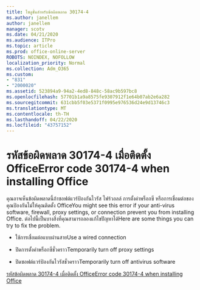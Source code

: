 ```yaml
---
title: โซลูชั่นสําหรับข้อผิดพลาด 30174-4
ms.author: janellem
author: janellem
manager: scotv
ms.date: 04/21/2020
ms.audience: ITPro
ms.topic: article
ms.prod: office-online-server
ROBOTS: NOINDEX, NOFOLLOW
localization_priority: Normal
ms.collection: Adm_O365
ms.custom:
- "831"
- "2000020"
ms.assetid: 523894a9-94a2-4ed8-848c-58ac9b597bc8
ms.openlocfilehash: 57701b1a9a8575fe9307912f1e64b07ab2e6a282
ms.sourcegitcommit: 631cbb5f03e5371f0995e976536d24e9d13746c3
ms.translationtype: MT
ms.contentlocale: th-TH
ms.lasthandoff: 04/22/2020
ms.locfileid: "43757152"
---
```

# <a name="error-code-30174-4-when-installing-office"></a><span data-ttu-id="6dafc-102">รหัสข้อผิดพลาด 30174-4 เมื่อติดตั้ง Office</span><span class="sxs-lookup"><span data-stu-id="6dafc-102">Error code 30174-4 when installing Office</span></span>

<span data-ttu-id="6dafc-103">คุณอาจเห็นข้อผิดพลาดนี้ถ้าซอฟต์แวร์ป้องกันไวรัส ไฟร์วอลล์ การตั้งค่าพร็อกซี หรือการเชื่อมต่อของคุณป้องกันไม่ให้คุณติดตั้ง Office</span><span class="sxs-lookup"><span data-stu-id="6dafc-103">You might see this error if your anti-virus software, firewall, proxy settings, or connection prevent you from installing Office.</span></span> <span data-ttu-id="6dafc-104">ต่อไปนี้เป็นบางสิ่งที่คุณสามารถลองแก้ไขปัญหาได้</span><span class="sxs-lookup"><span data-stu-id="6dafc-104">Here are some things you can try to fix the problem.</span></span>
  
- <span data-ttu-id="6dafc-105">ใช้การเชื่อมต่อแบบผ่านสาย</span><span class="sxs-lookup"><span data-stu-id="6dafc-105">Use a wired connection</span></span>

- <span data-ttu-id="6dafc-106">ปิดการตั้งค่าพร็อกซีชั่วคราว</span><span class="sxs-lookup"><span data-stu-id="6dafc-106">Temporarily turn off proxy settings</span></span>

- <span data-ttu-id="6dafc-107">ปิดซอฟต์แวร์ป้องกันไวรัสชั่วคราว</span><span class="sxs-lookup"><span data-stu-id="6dafc-107">Temporarily turn off antivirus software</span></span>

[<span data-ttu-id="6dafc-108">รหัสข้อผิดพลาด 30174-4 เมื่อติดตั้ง Office</span><span class="sxs-lookup"><span data-stu-id="6dafc-108">Error code 30174-4 when installing Office</span></span>](https://support.office.com/article/5d5551db-266f-47b3-93fc-d51c2e8f4c0b?wt.mc_id=Alchemy_ClientDIA)
  